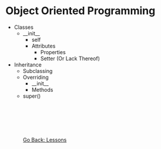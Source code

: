 # Object Oriented Programming
* Classes
    * \_\_init__
        * self
        * Attributes
            * Properties
            * Setter (Or Lack Thereof)
* Inheritance
    * Subclassing
    * Overriding
        * \_\_init__
        * Methods
    * super()
\
\
\
\
\
\
\
[Go Back: Lessons](../../lessons/README.md)
